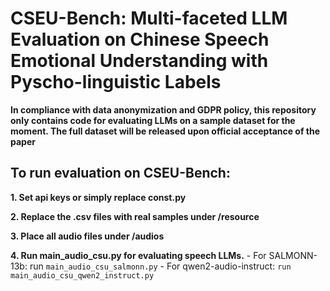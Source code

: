 # CSEU-Bench: Multi-faceted LLM Evaluation on Chinese Speech Emotional Understanding with Pyscho-linguistic Labels

**In compliance with data anonymization and GDPR policy, this repository only contains code for evaluating LLMs on a sample dataset for the moment. The full dataset will be released upon official acceptance of the paper**


## To run evaluation on CSEU-Bench:

**1. Set api keys or simply replace const.py**

**2. Replace the .csv files with real samples under /resource**

**3. Place all audio files under /audios**

**4. Run main_audio_csu.py for evaluating speech LLMs.**
    - For SALMONN-13b: run `main_audio_csu_salmonn.py`
    - For qwen2-audio-instruct: `run main_audio_csu_qwen2_instruct.py`
